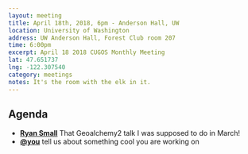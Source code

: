 ```yaml
---
layout: meeting
title: April 18th, 2018, 6pm - Anderson Hall, UW
location: University of Washington
address: UW Anderson Hall, Forest Club room 207
time: 6:00pm
excerpt: April 18 2018 CUGOS Monthly Meeting
lat: 47.651737
lng: -122.307540
category: meetings
notes: It's the room with the elk in it.
---
```



## Agenda
- **[Ryan Small](https://github.com/foundatron)** That Geoalchemy2 talk I was supposed to do in March!
- **[@you](http://cugos.org/people/)** tell us about something cool you are working on
